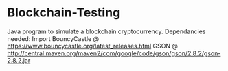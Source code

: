 # Blockchain-Testing
Java program to simulate a blockchain cryptocurrency.
Dependancies needed: Import BouncyCastle @ https://www.bouncycastle.org/latest_releases.html
GSON @ http://central.maven.org/maven2/com/google/code/gson/gson/2.8.2/gson-2.8.2.jar
